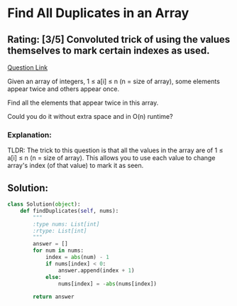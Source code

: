 # Find All Duplicates in an Array  
## Rating: [3/5] Convoluted trick of using the values themselves to mark certain indexes as used.
[Question Link](https://leetcode.com/problems/find-all-duplicates-in-an-array/)  

Given an array of integers, 1 ≤ a[i] ≤ n (n = size of array), some elements appear twice and others appear once.  

Find all the elements that appear twice in this array.  

Could you do it without extra space and in O(n) runtime?  

### Explanation:
TLDR: The trick to this question is that all the values in the array are of 1 ≤ a[i] ≤ n (n = size of array). This allows you to use each value to change array's index (of that value) to mark it as seen.

## Solution:
```Python
class Solution(object):
    def findDuplicates(self, nums):
        """
        :type nums: List[int]
        :rtype: List[int]
        """
        answer = []
        for num in nums:
            index = abs(num) - 1
            if nums[index] < 0:
                answer.append(index + 1)
            else:
                nums[index] = -abs(nums[index])
                
        return answer
```
